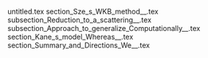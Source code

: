 untitled.tex
section_Sze_s_WKB_method__.tex
subsection_Reduction_to_a_scattering__.tex
subsection_Approach_to_generalize_Computationally__.tex
section_Kane_s_model_Whereas__.tex
section_Summary_and_Directions_We__.tex